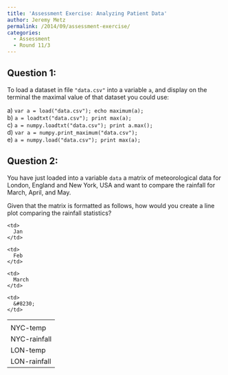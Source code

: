 ```yaml
---
title: 'Assessment Exercise: Analyzing Patient Data'
author: Jeremy Metz
permalink: /2014/09/assessment-exercise/
categories:
  - Assessment
  - Round 11/3
---
```

## Question 1:

To load a dataset in file `"data.csv"` into a variable `a`, and display on the terminal the maximal value of that dataset you could use:

a) `var a = load("data.csv"); echo maximum(a);`  
b) `a = loadtxt("data.csv"); print max(a);`  
c) `a = numpy.loadtxt("data.csv"); print a.max();`  
d) `var a = numpy.print_maximum("data.csv");`  
e) `a = numpy.load("data.csv"); print max(a);`

## Question 2:

You have just loaded into a variable `data` a matrix of meteorological data for London, England and New York, USA and want to compare the rainfall for March, April, and May.

Given that the matrix is formatted as follows, how would you create a line plot comparing the rainfall statistics?

<table style="width: 100%;">
  <tr>
    <td>
    </td>
    
    <td>
      Jan
    </td>
    
    <td>
      Feb
    </td>
    
    <td>
      March
    </td>
    
    <td>
      &#8230;
    </td>
  </tr>
  
  <tr>
    <td>
      NYC-temp
    </td>
  </tr>
  
  <tr>
    <td>
      NYC-rainfall
    </td>
  </tr>
  
  <tr>
    <td>
      LON-temp
    </td>
  </tr>
  
  <tr>
    <td>
      LON-rainfall
    </td>
  </tr>
</table>

&nbsp;

&nbsp;
